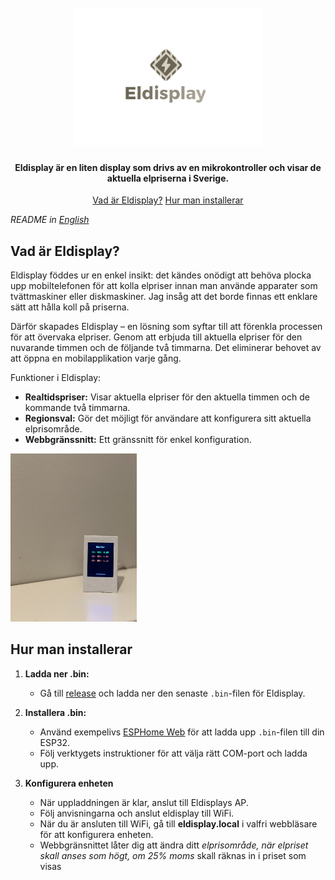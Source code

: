 <h1 align="center">
  <br>
  <a href=""><img src="https://github.com/PhPersson/eldisplay/blob/main/images/logo.png" alt="logo height="300" width="300"></a>
</h1>

<h4 align="center">Eldisplay är en liten display som drivs av en mikrokontroller och visar de aktuella elpriserna i Sverige.</h4>
<p align="center">
  <a href="#vad-ar-eldisplay">Vad är Eldisplay?</a>
  <a href="#hur-man-installera">Hur man installerar</a>
</p>

_README in [English](README-en.md)_



## Vad är Eldisplay?

Eldisplay föddes ur en enkel insikt: det kändes onödigt att behöva plocka upp mobiltelefonen för att kolla elpriser innan man använde apparater som tvättmaskiner eller diskmaskiner. Jag insåg att det borde finnas ett enklare sätt att hålla koll på priserna.

Därför skapades Eldisplay – en lösning som syftar till att förenkla processen för att övervaka elpriser. Genom att erbjuda till aktuella elpriser för den nuvarande timmen och de följande två timmarna. Det eliminerar behovet av att öppna en mobilapplikation varje gång.


Funktioner i Eldisplay:

* **Realtidspriser:** Visar aktuella elpriser för den aktuella timmen och de kommande två timmarna.
* **Regionsval:** Gör det möjligt för användare att konfigurera sitt aktuella elprisområde.
* **Webbgränssnitt:** Ett gränssnitt för enkel konfiguration.

<a href=""><img src="https://github.com/PhPersson/eldisplay/raw/main/images/eldisplay.jpeg" alt="" height="40%" width="40%"></a>

## Hur man installerar

1. **Ladda ner .bin:**
   - Gå till [release](https://github.com/PhPersson/eldisplay/releases) och ladda ner den senaste `.bin`-filen för Eldisplay.

2. **Installera .bin:**
   - Använd exempelivs [ESPHome Web](https://web.esphome.io/) för att ladda upp `.bin`-filen till din ESP32.
   - Följ verktygets instruktioner för att välja rätt COM-port och ladda upp.

3. **Konfigurera enheten**
   - När uppladdningen är klar, anslut till Eldisplays AP.
   - Följ anvisningarna och anslut eldisplay till WiFi.
   - När du är ansluten till WiFi, gå till __eldisplay.local__ i valfri webbläsare för att konfigurera enheten.
   - Webbgränsnittet låter dig att ändra ditt _elprisområde, när elpriset skall anses som högt, om 25% moms_ skall räknas in i priset som visas
